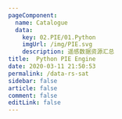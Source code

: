 ```yaml
---
pageComponent: 
  name: Catalogue
  data: 
    key: 02.PIE/01.Python
    imgUrl: /img/PIE.svg
    description: 遥感数据资源汇总
title:  Python PIE Engine 
date: 2020-03-11 21:50:53
permalink: /data-rs-sat
sidebar: false
article: false
comment: false
editLink: false
---
```

